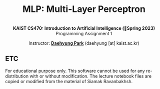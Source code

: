<div align=center>
  <h1>
    MLP: Multi-Layer Perceptron
  </h1>
  <p>
    <br><b>KAIST CS470: Introduction to Artificial Intelligence (Spring 2023)</b></br>
    Programming Assignment 1    
  </p>
</div>

<div align=center>
  <p>
    Instructor: <a href=https://sites.google.com/site/daehyungpark target="_blank"><b>Daehyung Park</b></a> (daehyung [at] kaist.ac.kr)<br>
  </p>
</div>

## ETC
For educational purpose only. This software cannot be used for any re-distribution with or without modification. The lecture notebook files are copied or modified from the material of Siamak Ravanbakhsh. 

